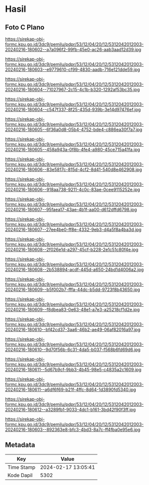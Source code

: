 # Hasil

## Foto C Plano

https://sirekap-obj-formc.kpu.go.id/3dc9/pemilu/pdpr/53/12/04/20/12/5312042012003-20240216-180602--a7a096f2-99fb-45e0-ac26-aab3aad12d39.jpg

https://sirekap-obj-formc.kpu.go.id/3dc9/pemilu/pdpr/53/12/04/20/12/5312042012003-20240216-180603--e9779610-cf99-4830-aadb-716e121dde59.jpg

https://sirekap-obj-formc.kpu.go.id/3dc9/pemilu/pdpr/53/12/04/20/12/5312042012003-20240216-180604--71027967-2c15-4c1b-b320-1292af53bc35.jpg

https://sirekap-obj-formc.kpu.go.id/3dc9/pemilu/pdpr/53/12/04/20/12/5312042012003-20240216-180604--c547f337-8f25-435d-939b-3e14d97476ef.jpg

https://sirekap-obj-formc.kpu.go.id/3dc9/pemilu/pdpr/53/12/04/20/12/5312042012003-20240216-180605--6f36a0d8-05b4-4752-bde4-c886ea30f7a7.jpg

https://sirekap-obj-formc.kpu.go.id/3dc9/pemilu/pdpr/53/12/04/20/12/5312042012003-20240216-180605--458a943a-0f8b-4fe4-a980-45ce715a41fa.jpg

https://sirekap-obj-formc.kpu.go.id/3dc9/pemilu/pdpr/53/12/04/20/12/5312042012003-20240216-180606--83e5817c-815d-4cf2-8d41-540d8e462908.jpg

https://sirekap-obj-formc.kpu.go.id/3dc9/pemilu/pdpr/53/12/04/20/12/5312042012003-20240216-180606--918aa738-9211-4c0c-83ae-0cee9115252e.jpg

https://sirekap-obj-formc.kpu.go.id/3dc9/pemilu/pdpr/53/12/04/20/12/5312042012003-20240216-180607--95faea17-43ae-4b1f-aa00-d612dffd6798.jpg

https://sirekap-obj-formc.kpu.go.id/3dc9/pemilu/pdpr/53/12/04/20/12/5312042012003-20240216-180607--27ee4be0-ff8e-4332-9eb3-d4a5f8a4ba3d.jpg

https://sirekap-obj-formc.kpu.go.id/3dc9/pemilu/pdpr/53/12/04/20/12/5312042012003-20240216-180608--2f026e1d-a297-45cf-b228-2e1c51c80f4e.jpg

https://sirekap-obj-formc.kpu.go.id/3dc9/pemilu/pdpr/53/12/04/20/12/5312042012003-20240216-180608--2b538894-acdf-445d-a650-24bd1d4006a2.jpg

https://sirekap-obj-formc.kpu.go.id/3dc9/pemilu/pdpr/53/12/04/20/12/5312042012003-20240216-180609--b5f002b7-fffa-44dc-b5dd-9723f8b43650.jpg

https://sirekap-obj-formc.kpu.go.id/3dc9/pemilu/pdpr/53/12/04/20/12/5312042012003-20240216-180609--f8dbea83-0e63-48e1-a7e3-a25218cf1d2e.jpg

https://sirekap-obj-formc.kpu.go.id/3dc9/pemilu/pdpr/53/12/04/20/12/5312042012003-20240216-180610--bf42cd37-3aa6-46b2-ae49-06af82016a97.jpg

https://sirekap-obj-formc.kpu.go.id/3dc9/pemilu/pdpr/53/12/04/20/12/5312042012003-20240216-180610--9d70f56b-6c31-4da5-b037-f568b6fd69d6.jpg

https://sirekap-obj-formc.kpu.go.id/3dc9/pemilu/pdpr/53/12/04/20/12/5312042012003-20240216-180611--5d67b9cf-9bb3-4b45-98e5-c4835a2c1609.jpg

https://sirekap-obj-formc.kpu.go.id/3dc9/pemilu/pdpr/53/12/04/20/12/5312042012003-20240216-180611--a6df6f69-b21f-4ffc-8d64-1d3890fd5340.jpg

https://sirekap-obj-formc.kpu.go.id/3dc9/pemilu/pdpr/53/12/04/20/12/5312042012003-20240216-180612--a3289fb1-9033-4dc1-b161-3bd42f90f3ff.jpg

https://sirekap-obj-formc.kpu.go.id/3dc9/pemilu/pdpr/53/12/04/20/12/5312042012003-20240216-180603--892363e8-bfc3-4bd3-8a7c-ff4fba0e95e6.jpg


## Metadata

| Key        | Value               |
| ---------- | ------------------- |
| Time Stamp | 2024-02-17 13:05:41 |
| Kode Dapil | 5302                |



